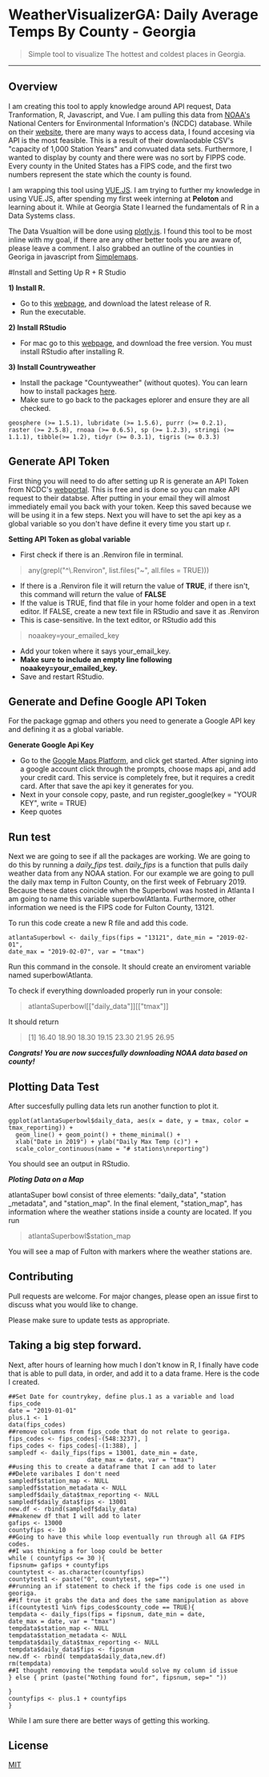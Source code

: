 # WeatherVisualizerGA: Daily Average Temps By County - Georgia 

>Simple tool to visualize The hottest and coldest places in Georgia. 

<hr>

## Overview

I am creating this tool to apply knowledge around API request, Data Tranformation, R, Javascript, and Vue. I am pulling this data from [NOAA's](https://www.noaa.gov/) National Centers for Environmental Information's (NCDC) database. While on their [website](https://www.ncdc.noaa.gov/cdo-web/), there are many ways to access data, I found accesing via API is the most feasible. This is a result of their  downlaodable CSV's "capacity of 1,000 Station Years" and convuated data sets. Furthermore, I wanted to display by county and there were was no sort by FIPPS code. Every county in the United States has a FIPS code, and the first two numbers represent the state which the county is found. 

I am wrapping this tool using [VUE.JS](https://vuejs.org/). I am trying to further my knowledge in using VUE.JS, after spending my first week interning at **Peloton** and learning about it. While at Georgia State I learned the fundamentals of R in a Data Systems class. 

The Data Vsualtion will be done using [plotly.js](https://plot.ly/javascript/). I found this tool to be most inline with my goal, if there are any other better tools you are aware of, please leave a comment. I also grabbed an outline of the counties in Georiga in javascript from [Simplemaps](https://simplemaps.com/county-ga). 

#Install and Setting Up R + R Studio

**1) Install R.**
- Go to this [webpage](https://cran.r-project.org/bin/macosx/), and download the latest release of R. 
- Run the executable.

**2) Install RStudio**
- For mac go to this [webpage](https://www.rstudio.com/products/rstudio/download/), and download the free version. You must install RStudio after installing R. 

**3) Install Countryweather** 
- Install the package "Countyweather" (without quotes). You can learn how to install packages [here](http://web.cs.ucla.edu/~gulzar/rstudio/). 
- Make sure to go back to the packages eplorer and ensure they are all checked. 
```dplyr (>= 0.4.3), ggmap (>= 2.6.1), ggplot2 (>= 2.1.0),
geosphere (>= 1.5.1), lubridate (>= 1.5.6), purrr (>= 0.2.1),
raster (>= 2.5.8), rnoaa (>= 0.6.5), sp (>= 1.2.3), stringi (>=
1.1.1), tibble(>= 1.2), tidyr (>= 0.3.1), tigris (>= 0.3.3)
```
## Generate API Token

First thing you will need to do after setting up R is generate an API Token from NCDC's [webportal](https://www.ncdc.noaa.gov/cdo-web/token). This is free and is done so you can make API request to their databse. After putting in your email they will almost immediately email you back with your token. Keep this saved because we will be using it in a few steps. Next you will have to set the api key as a global variable so you don't have define it every time you start up r. 

**Setting API Token as global variable**
- First check if there is an .Renviron file in terminal.
>any(grepl("^\\.Renviron", list.files("~", all.files = TRUE)))

- If there is a .Renviron file it will return the value of **TRUE**, if there isn't, this command will return the value of **FALSE**
- If the value is TRUE, find that file in your home folder and open in a text editor. If FALSE, create a new text file in RStudio and save it as .Renviron
- This is case-sensitive. In the text editor, or RStudio add this
>noaakey=your_emailed_key

- Add your token where it says your_email_key.
- **Make sure to include an empty line following noaakey=your_emailed_key.**
- Save and restart RStudio. 

## Generate and Define Google API Token

For the package ggmap and others you need to generate a Google API key and defining it as a global variable. 

**Generate Google Api Key**
- Go to the [Google Maps Platform](https://cloud.google.com/maps-platform/), and click get started. After signing into a google account click through the prompts, choose maps api, and add your credit card. This service is completely free, but it requires a credit card. After that save the api key it generates for you.  
- Next in your console copy, paste, and run register_google(key = "YOUR KEY", write = TRUE)
- Keep quotes

## Run test

Next we are going to see if all the packages are working. We are going to do this by running a *daily_fips* test. *daily_fips* is a function that pulls daily weather data from any NOAA station. For our example we are going to pull the daily max temp in Fulton County, on the first week of February 2019. Because these dates coincide when the Superbowl was hosted in Atlanta I am going to name this variable superbowlAtlanta. Furthermore, other information we need is the FIPS code for Fulton County, 13121.

To run this code create a new R file and add this code. 
``` 
atlantaSuperbowl <- daily_fips(fips = "13121", date_min = "2019-02-01", 
date_max = "2019-02-07", var = "tmax")
```
Run this command in the console. It should create an enviroment variable named superbowlAtlanta.

To check if everything downloaded properly run in your console:
> atlantaSuperbowl[["daily_data"]][["tmax"]]

It should return
>[1] 16.40 18.90 18.30 19.15 23.30 21.95 26.95

***Congrats! You are now succesfully downloading NOAA data based on county!***

## Plotting Data Test

After succesfully pulling data lets run another function to plot it.

``` library(ggplot2)
ggplot(atlantaSuperbowl$daily_data, aes(x = date, y = tmax, color = tmax_reporting)) + 
  geom_line() + geom_point() + theme_minimal() + 
  xlab("Date in 2019") + ylab("Daily Max Temp (c)") + 
  scale_color_continuous(name = "# stations\nreporting")
```

You should see an output in RStudio.

***Ploting Data on a Map***

atlantaSuper bowl consist of three elements: "daily_data", "station _metadata", and "station_map". In the final element, "station_map", has information where the weather stations inside a county are located. If you run

> atlantaSuperbowl$station_map

You will see a map of Fulton with markers where the weather stations are. 

## Contributing
Pull requests are welcome. For major changes, please open an issue first to discuss what you would like to change.

Please make sure to update tests as appropriate.

## Taking a big step forward.

Next, after hours of learning how much I don't know in R, I finally have code that is able to pull data, in order, and add it to a data frame. Here is the code I created.

``` 
##Set Date for countrykey, define plus.1 as a variable and load fips_code
date = "2019-01-01"
plus.1 <- 1
data(fips_codes)
##remove columns from fips_code that do not relate to georiga.
fips_codes <- fips_codes[-(548:3237), ]
fips_codes <- fips_codes[-(1:388), ]
sampledf <- daily_fips(fips = 13001, date_min = date, 
                      date_max = date, var = "tmax")
##using this to create a dataframe that I can add to later
##Delete varibales I don't need 
sampledf$station_map <- NULL
sampledf$station_metadata <- NULL
sampledf$daily_data$tmax_reporting <- NULL
sampledf$daily_data$fips <- 13001
new.df <- rbind(sampledf$daily_data)
##makenew df that I will add to later
gafips <- 13000
countyfips <- 10
##Going to have this while loop eventually run through all GA FIPS codes. 
##I was thinking a for loop could be better
while ( countyfips <= 30 ){
fipsnum= gafips + countyfips
countytest <- as.character(countyfips)
countytest1 <- paste("0", countytest, sep="")
##running an if statement to check if the fips code is one used in georiga.
##if true it grabs the data and does the same manipulation as above
if(countytest1 %in% fips_codes$county_code == TRUE){
tempdata <- daily_fips(fips = fipsnum, date_min = date, 
date_max = date, var = "tmax")
tempdata$station_map <- NULL
tempdata$station_metadata <- NULL
tempdata$daily_data$tmax_reporting <- NULL
tempdata$daily_data$fips <- fipsnum
new.df <- rbind( tempdata$daily_data,new.df)
rm(tempdata)
##I thought removing the tempdata would solve my column id issue
} else { print (paste("Nothing found for", fipsnum, sep=" "))

}
countyfips <- plus.1 + countyfips
}
```
While I am sure there are better ways of getting this working. 

## License
[MIT](https://choosealicense.com/licenses/mit/)